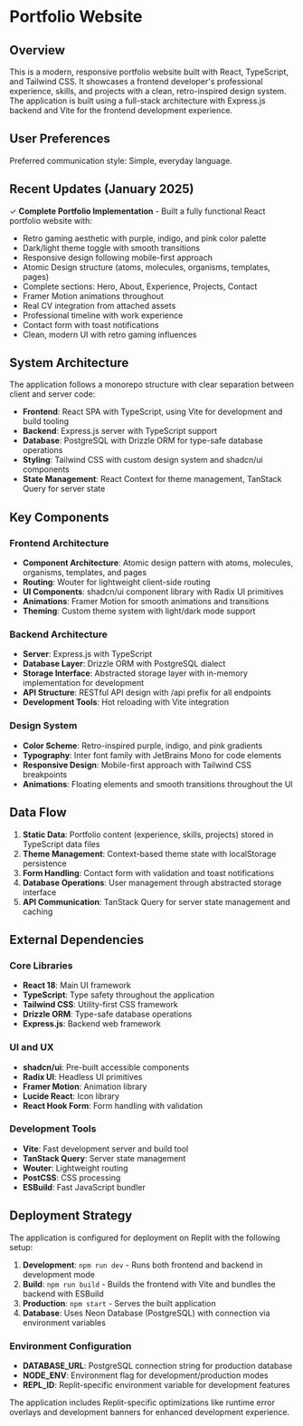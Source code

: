 # Portfolio Website

## Overview

This is a modern, responsive portfolio website built with React, TypeScript, and Tailwind CSS. It showcases a frontend developer's professional experience, skills, and projects with a clean, retro-inspired design system. The application is built using a full-stack architecture with Express.js backend and Vite for the frontend development experience.

## User Preferences

Preferred communication style: Simple, everyday language.

## Recent Updates (January 2025)

✓ **Complete Portfolio Implementation** - Built a fully functional React portfolio website with:
  - Retro gaming aesthetic with purple, indigo, and pink color palette
  - Dark/light theme toggle with smooth transitions
  - Responsive design following mobile-first approach
  - Atomic Design structure (atoms, molecules, organisms, templates, pages)
  - Complete sections: Hero, About, Experience, Projects, Contact
  - Framer Motion animations throughout
  - Real CV integration from attached assets
  - Professional timeline with work experience
  - Contact form with toast notifications
  - Clean, modern UI with retro gaming influences

## System Architecture

The application follows a monorepo structure with clear separation between client and server code:

- **Frontend**: React SPA with TypeScript, using Vite for development and build tooling
- **Backend**: Express.js server with TypeScript support
- **Database**: PostgreSQL with Drizzle ORM for type-safe database operations
- **Styling**: Tailwind CSS with custom design system and shadcn/ui components
- **State Management**: React Context for theme management, TanStack Query for server state

## Key Components

### Frontend Architecture
- **Component Architecture**: Atomic design pattern with atoms, molecules, organisms, templates, and pages
- **Routing**: Wouter for lightweight client-side routing
- **UI Components**: shadcn/ui component library with Radix UI primitives
- **Animations**: Framer Motion for smooth animations and transitions
- **Theming**: Custom theme system with light/dark mode support

### Backend Architecture
- **Server**: Express.js with TypeScript
- **Database Layer**: Drizzle ORM with PostgreSQL dialect
- **Storage Interface**: Abstracted storage layer with in-memory implementation for development
- **API Structure**: RESTful API design with /api prefix for all endpoints
- **Development Tools**: Hot reloading with Vite integration

### Design System
- **Color Scheme**: Retro-inspired purple, indigo, and pink gradients
- **Typography**: Inter font family with JetBrains Mono for code elements
- **Responsive Design**: Mobile-first approach with Tailwind CSS breakpoints
- **Animations**: Floating elements and smooth transitions throughout the UI

## Data Flow

1. **Static Data**: Portfolio content (experience, skills, projects) stored in TypeScript data files
2. **Theme Management**: Context-based theme state with localStorage persistence
3. **Form Handling**: Contact form with validation and toast notifications
4. **Database Operations**: User management through abstracted storage interface
5. **API Communication**: TanStack Query for server state management and caching

## External Dependencies

### Core Libraries
- **React 18**: Main UI framework
- **TypeScript**: Type safety throughout the application
- **Tailwind CSS**: Utility-first CSS framework
- **Drizzle ORM**: Type-safe database operations
- **Express.js**: Backend web framework

### UI and UX
- **shadcn/ui**: Pre-built accessible components
- **Radix UI**: Headless UI primitives
- **Framer Motion**: Animation library
- **Lucide React**: Icon library
- **React Hook Form**: Form handling with validation

### Development Tools
- **Vite**: Fast development server and build tool
- **TanStack Query**: Server state management
- **Wouter**: Lightweight routing
- **PostCSS**: CSS processing
- **ESBuild**: Fast JavaScript bundler

## Deployment Strategy

The application is configured for deployment on Replit with the following setup:

1. **Development**: `npm run dev` - Runs both frontend and backend in development mode
2. **Build**: `npm run build` - Builds the frontend with Vite and bundles the backend with ESBuild
3. **Production**: `npm start` - Serves the built application
4. **Database**: Uses Neon Database (PostgreSQL) with connection via environment variables

### Environment Configuration
- **DATABASE_URL**: PostgreSQL connection string for production database
- **NODE_ENV**: Environment flag for development/production modes
- **REPL_ID**: Replit-specific environment variable for development features

The application includes Replit-specific optimizations like runtime error overlays and development banners for enhanced development experience.